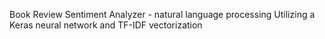 Book Review Sentiment Analyzer - natural language processing
Utilizing a Keras neural network and TF-IDF vectorization
